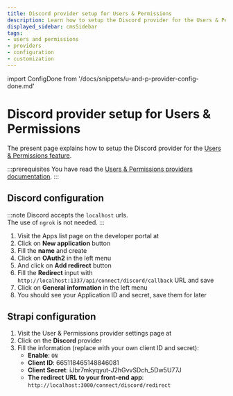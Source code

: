 ```yaml
---
title: Discord provider setup for Users & Permissions
description: Learn how to setup the Discord provider for the Users & Permissions feature.
displayed_sidebar: cmsSidebar
tags:
- users and permissions
- providers
- configuration
- customization
---
```


import ConfigDone from '/docs/snippets/u-and-p-provider-config-done.md'

# Discord provider setup for Users & Permissions

The present page explains how to setup the Discord provider for the [Users & Permissions feature](/cms/features/users-permissions).

:::prerequisites
You have read the [Users & Permissions providers documentation](/cms/configurations/users-and-permissions-providers).
:::

## Discord configuration

:::note
Discord accepts the `localhost` urls. <br/>
The use of `ngrok` is not needed.
:::

1. Visit the Apps list page on the developer portal at <ExternalLink to="https://discordapp.com/developers/applications/" text="https://discordapp.com/developers/applications/"/>
2. Click on **New application** button
3. Fill the **name** and create
4. Click on **OAuth2** in the left menu
5. And click on **Add redirect** button
6. Fill the **Redirect** input with `http://localhost:1337/api/connect/discord/callback` URL and save
7. Click on **General information** in the left menu
8. You should see your Application ID and secret, save them for later

## Strapi configuration

1. Visit the User & Permissions provider settings page at <ExternalLink to="http://localhost:1337/admin/settings/users-permissions/providers" text="http://localhost:1337/admin/settings/users-permissions/providers"/>
2. Click on the **Discord** provider
3. Fill the information (replace with your own client ID and secret):
   - **Enable**: `ON`
   - **Client ID**: 665118465148846081
   - **Client Secret**: iJbr7mkyqyut-J2hGvvSDch_5Dw5U77J
   - **The redirect URL to your front-end app**: `http://localhost:3000/connect/discord/redirect`

<ConfigDone />
